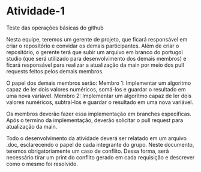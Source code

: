 # Atividade-1
Teste das operações básicas do github

Nesta equipe, teremos um gerente de projeto, que ficará responsável em criar o repositório e convidar os demais participantes. Além de criar o repositório, o gerente terá que subir um arquivo em branco do portugol studio (que será utilizado para desenvolvimento dos demais membros) e ficará responsável para realizar a atualização da main por meio dos pull requests feitos pelos demais membros.

O papel dos demais membros serão:
Membro 1: Implementar um algoritmo capaz de ler dois valores numéricos, somá-los e guardar o resultado em uma nova variável.
Membro 2: Implementar um algoritmo capaz de ler dois valores numéricos, subtraí-los e guardar o resultado em uma nova variável.

Os membros deverão fazer essa implementação em branches especificas. Após o termino da implementação, deverão solicitar o pull request para atualização da main.

Todo o desenvolvimento da atividade deverá ser relatado em um arquivo .doc, esclarecendo o papel de cada integrante do grupo. Neste documento, teremos obrigatoriamente um caso de conflito. Dessa forma, será necessário tirar um print do conflito gerado em cada requisição e descrever como o mesmo foi resolvido.
